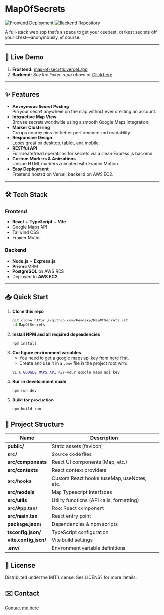 # MapOfSecrets

[![Frontend Deployment](https://img.shields.io/badge/Frontend-Vercel-00C7B7)](https://map-of-secrets.vercel.app) [![Backend Repository](https://img.shields.io/badge/Backend-AWS_EC2-FF9900)](https://github.com/Femosky/MapOfSecrets_Backend)

A full-stack web app that’s a space to get your deepest, darkest secrets off your chest—anonymously, of course.

---

## 🚀 Live Demo

1. **Frontend:** [map-of-secrets.vercel.app](https://map-of-secrets.vercel.app)
2. **Backend:** _See the linked repo above_ or [Click here](https://github.com/Femosky/MapOfSecrets_Backend)

---

## ✨ Features

- **Anonymous Secret Posting**  
  Pin your secret anywhere on the map without ever creating an account.  
- **Interactive Map View**  
  Browse secrets worldwide using a smooth Google Maps integration.  
- **Marker Clustering**  
  Groups nearby pins for better performance and readability.  
- **Responsive Design**  
  Looks great on desktop, tablet, and mobile.  
- **RESTful API**  
  Full create/read operations for secrets via a clean Express.js backend.  
- **Custom Markers & Animations**  
  Unique HTML markers animated with Framer Motion.  
- **Easy Deployment**  
  Frontend hosted on Vercel; backend on AWS EC2.

---

## 🛠 Tech Stack

### Frontend  
- **React** + **TypeScript** + **Vite**
- Google Maps API
- Tailwind CSS  
- Framer Motion

### Backend  
- **Node.js** + **Express.js**  
- **Prisma** ORM  
- **PostgreSQL** on AWS RDS  
- Deployed to **AWS EC2**

---

## 📥 Quick Start

1. **Clone this repo**  
   ```bash
   git clone https://github.com/Femosky/MapOfSecrets.git
   cd MapOfSecrets

2. **Install NPM and all required dependencies**  
   ```bash
   npm install

3. **Configure environment variables**
   - You need to get a google maps api key from [here](https://mapsplatform.google.com) first.
   - Create and use it in a `.env` file in the project root with:
   ```bash
   VITE_GOOGLE_MAPS_API_KEY=your_google_maps_api_key

5. **Run in development mode**
   ```bash
   npm run dev

6. **Build for production**
   ```bash
   npm build run

## 📂 Project Structure

| Name                   | Description                                             |
| ---------------------- | ------------------------------------------------------- |
| **public/**            | Static assets (favicon)                                 |
| **src/**               | Source code files                                       |
| **src/components**     | React UI components (Map, etc.)                         |
| **src/contexts**       | React context providers                                 |
| **src/hooks**          | Custom React hooks (useMap, useNotes, etc.)             |
| **src/models**         | Map Typescript Interfaces                               |
| **src/utils**          | Utility functions (API calls, formatting)               |
| **src/App.tsx/**       | Root React component                                    |
| **src/main.tsx**       | React entry point                                       |
| **package.json/**      | Dependencies & npm scripts                              |
| **tsconfig.json/**     | TypeScript configuration                                |
| **vite.config.json/**  | Vite build settings                                     |
| **.env/**              | Environment variable definitions                        |

## 📄 License

Distributed under the MIT License. See LICENSE for more details.

## ✉️ Contact

[Contact me here](https://femiojeyemi.com/contact)
